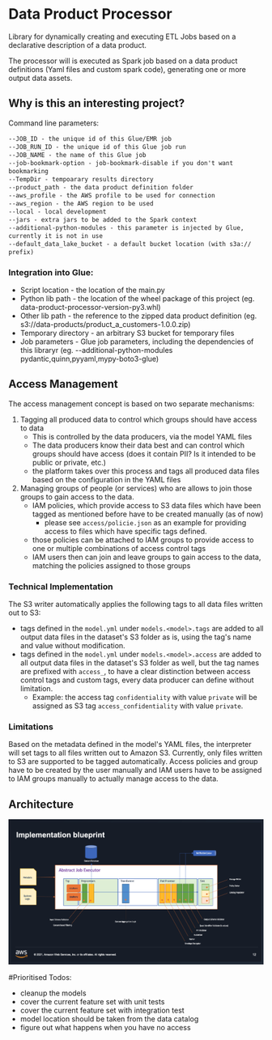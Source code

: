 # Data Product Processor

Library for dynamically creating and executing ETL Jobs based on a declarative description of a data product.

The processor will is executed as Spark job based on a data product definitions (Yaml files and custom spark code),
generating one or more output data assets.  

## Why is this an interesting project?


Command line parameters:

    --JOB_ID - the unique id of this Glue/EMR job
    --JOB_RUN_ID - the unique id of this Glue job run
    --JOB_NAME - the name of this Glue job
    --job-bookmark-option - job-bookmark-disable if you don't want bookmarking
    --TempDir - tempoarary results directory
    --product_path - the data product definition folder
    --aws_profile - the AWS profile to be used for connection
    --aws_region - the AWS region to be used
    --local - local development
    --jars - extra jars to be added to the Spark context
    --additional-python-modules - this parameter is injected by Glue, currently it is not in use
    --default_data_lake_bucket - a default bucket location (with s3a:// prefix)


### Integration into Glue:

- Script location - the location of the main.py
- Python lib path - the location of the wheel package of this project (eg. data-product-processor-version-py3.whl)
- Other lib path - the reference to the zipped data product definition (eg. s3://data-products/product_a_customers-1.0.0.zip)
- Temporary directory - an arbitrary S3 bucket for temporary files
- Job parameters - Glue job parameters, including the dependencies of this libraryr (eg. --additional-python-modules pydantic,quinn,pyyaml,mypy-boto3-glue)


## Access Management
The access management concept is based on two separate mechanisms:
1. Tagging all produced data to control which groups should have access to data
    - This is controlled by the data producers, via the model YAML files
    - The data producers know their data best and can control which groups should have access (does it contain PII? Is it intended to be public or private, etc.)
    - the platform takes over this process and tags all produced data files based on the configuration in the YAML files
2. Managing groups of people (or services) who are allows to join those groups to gain access to the data.
    - IAM policies, which provide access to S3 data files which have been tagged as mentioned before have to be created manually (as of now)
      - please see `access/policie.json` as an example for providing access to files which have specific tags defined.
    - those policies can be attached to IAM groups to provide access to one or multiple combinations of access control tags
    - IAM users then can join and leave groups to gain access to the data, matching the policies assigned to those groups

### Technical Implementation
The S3 writer automatically applies the following tags to all data files written out to S3:
- tags defined in the `model.yml` under `models.<model>.tags` are added to all output data files in the dataset's S3 folder as is, using the tag's name and value without modification.
- tags defined in the `model.yml` under `models.<model>.access` are added to all output data files in the dataset's S3 folder as well, but the tag names are prefixed with `access_`, to have a clear distinction between access control tags and custom tags, every data producer can define without limitation.
  - Example: the access tag `confidentiality` with value `private` will be assigned as S3 tag `access_confidentiality` with value `private`. 


### Limitations
Based on the metadata defined in the model's YAML files, the interpreter will set tags to all files written out to 
Amazon S3. Currently, only files written to S3 are supported to be tagged automatically. Access policies and group have to be created by the user manually and IAM users have to be assigned to IAM groups manually to actually manage access to the data.  

## Architecture

![architectural diagram](./docs/data-product-processor-arch.png)

#Prioritised Todos:

- cleanup the models
- cover the current feature set with unit tests
- cover the current feature set with integration test
- model location should be taken from the data catalog
- figure out what happens when you have no access

